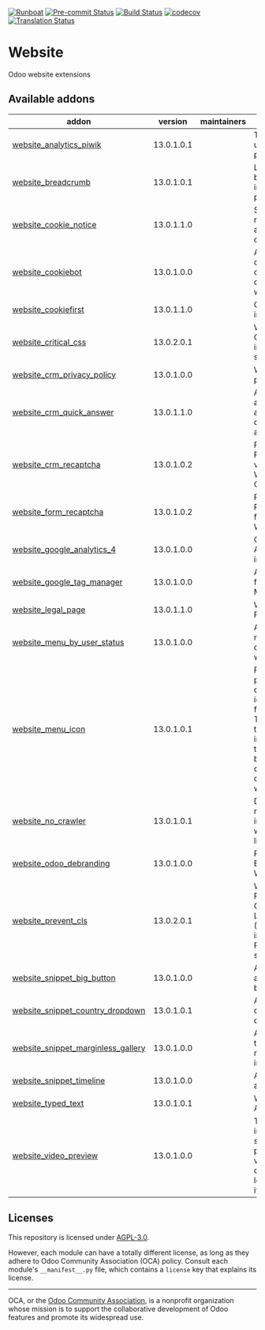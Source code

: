 
[![Runboat](https://img.shields.io/badge/runboat-Try%20me-875A7B.png)](https://runboat.odoo-community.org/builds?repo=OCA/website&target_branch=13.0)
[![Pre-commit Status](https://github.com/OCA/website/actions/workflows/pre-commit.yml/badge.svg?branch=13.0)](https://github.com/OCA/website/actions/workflows/pre-commit.yml?query=branch%3A13.0)
[![Build Status](https://github.com/OCA/website/actions/workflows/test.yml/badge.svg?branch=13.0)](https://github.com/OCA/website/actions/workflows/test.yml?query=branch%3A13.0)
[![codecov](https://codecov.io/gh/OCA/website/branch/13.0/graph/badge.svg)](https://codecov.io/gh/OCA/website)
[![Translation Status](https://translation.odoo-community.org/widgets/website-13-0/-/svg-badge.svg)](https://translation.odoo-community.org/engage/website-13-0/?utm_source=widget)

<!-- /!\ do not modify above this line -->

# Website

Odoo website extensions

<!-- /!\ do not modify below this line -->

<!-- prettier-ignore-start -->

[//]: # (addons)

Available addons
----------------
addon | version | maintainers | summary
--- | --- | --- | ---
[website_analytics_piwik](website_analytics_piwik/) | 13.0.1.0.1 |  | Track website users using piwik
[website_breadcrumb](website_breadcrumb/) | 13.0.1.0.1 |  | Let you have breadcrumbs in website pages
[website_cookie_notice](website_cookie_notice/) | 13.0.1.1.0 |  | Show cookie notice according to cookie law
[website_cookiebot](website_cookiebot/) | 13.0.1.0.0 |  | Ask for cookies consent connecting with Cookiebot
[website_cookiefirst](website_cookiefirst/) | 13.0.1.1.0 |  | Cookiefirst integration
[website_critical_css](website_critical_css/) | 13.0.2.0.1 |  | Website Critical CSS to improve FCP score
[website_crm_privacy_policy](website_crm_privacy_policy/) | 13.0.1.0.0 |  | Website CRM privacy policy
[website_crm_quick_answer](website_crm_quick_answer/) | 13.0.1.1.0 |  | Add an automatic answer for contacts asking for info
[website_crm_recaptcha](website_crm_recaptcha/) | 13.0.1.0.2 |  | Provides a ReCaptcha validation in Website Contact Form
[website_form_recaptcha](website_form_recaptcha/) | 13.0.1.0.2 |  | Provides a ReCaptcha field for Website Forms
[website_google_analytics_4](website_google_analytics_4/) | 13.0.1.0.0 |  | Google Analytics 4 integration
[website_google_tag_manager](website_google_tag_manager/) | 13.0.1.0.0 |  | Add support for Google Tag Manager
[website_legal_page](website_legal_page/) | 13.0.1.1.0 |  | Website Legal Page
[website_menu_by_user_status](website_menu_by_user_status/) | 13.0.1.0.0 |  | Allow to manage the display of website.menus
[website_menu_icon](website_menu_icon/) | 13.0.1.0.1 |  | Provides possibility to define icons/images for menus. These can be then rendered in a custom theme. It also brings back option for opening new window.
[website_no_crawler](website_no_crawler/) | 13.0.1.0.1 |  | Disables robots.txt for indexing by webcrawlers like Google
[website_odoo_debranding](website_odoo_debranding/) | 13.0.1.0.0 |  | Remove Odoo Branding from Website
[website_prevent_cls](website_prevent_cls/) | 13.0.2.0.1 |  | Website Prevent Cumulative Layout Shift (CLS) to improve Pagespeed score
[website_snippet_big_button](website_snippet_big_button/) | 13.0.1.0.0 |  | A snippet that adds two big buttons
[website_snippet_country_dropdown](website_snippet_country_dropdown/) | 13.0.1.0.1 |  | Allow to select country in a dropdown
[website_snippet_marginless_gallery](website_snippet_marginless_gallery/) | 13.0.1.0.0 |  | Add a snippet to have a marginless image gallery
[website_snippet_timeline](website_snippet_timeline/) | 13.0.1.0.0 |  | A snippet that adds timeline
[website_typed_text](website_typed_text/) | 13.0.1.0.1 |  | Website Animated Text
[website_video_preview](website_video_preview/) | 13.0.1.0.0 |  | This module initially only shows a preview of videos instead of directly loading the iframe.

[//]: # (end addons)

<!-- prettier-ignore-end -->

## Licenses

This repository is licensed under [AGPL-3.0](LICENSE).

However, each module can have a totally different license, as long as they adhere to Odoo Community Association (OCA)
policy. Consult each module's `__manifest__.py` file, which contains a `license` key
that explains its license.

----
OCA, or the [Odoo Community Association](http://odoo-community.org/), is a nonprofit
organization whose mission is to support the collaborative development of Odoo features
and promote its widespread use.
